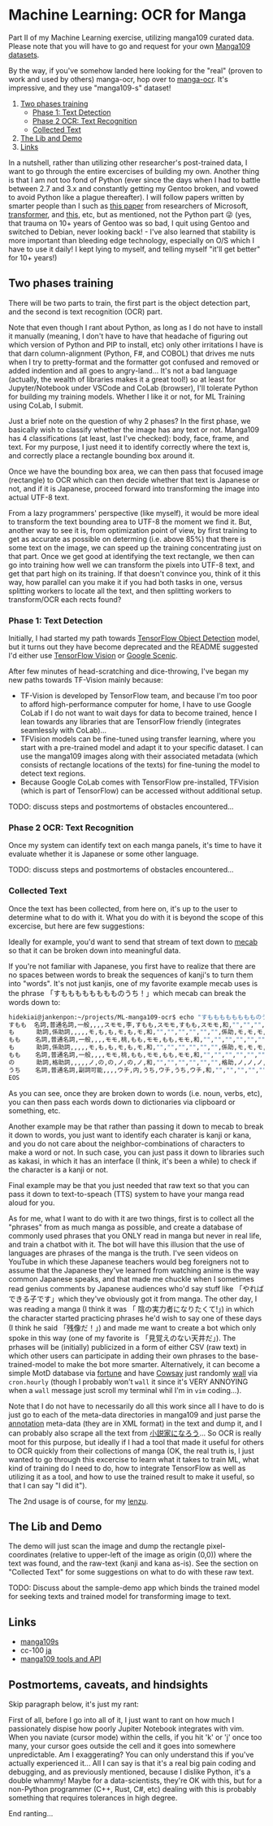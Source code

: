 # Machine Learning: OCR for Manga

Part II of my Machine Learning exercise, utilizing manga109 curated data.  Please note that you will have to go and request for your own [Manga109 datasets](http://www.manga109.org/ja/index.html).

By the way, if you've somehow landed here looking for the "real" (proven to work and used by others) manga-ocr, hop over to [manga-ocr](https://github.com/kha-white/manga-ocr).  It's impressive, and they use "manga109-s" dataset!

1. [Two phases training](#two-phases-training)
    - [Phase 1: Text Detection](#phase-1-text-detection)
    - [Phase 2 OCR: Text Recognition](#phase-2-ocr-text-recognition)
    - [Collected Text](#collected-text)
2. [The Lib and Demo](#the-lib-and-demo)
3. [Links](#links)

In a nutshell, rather than utilizing other researcher's post-trained data, I want to go through the entire excercises of building my own.  Another thing is that I am not too fond of Python (ever since the days when I had to battle between 2.7 and 3.x and constantly getting my Gentoo broken, and vowed to avoid Python like a plague thereafter).  I will follow papers written by smarter people than I such as [this paper](https://github.com/microsoft/unilm/tree/master/trocr) from researchers of Microsoft, [transformer](https://github.com/huggingface/transformers), and [this](https://huggingface.co/docs/transformers/v4.40.2/en/model_doc/vision-encoder-decoder#transformers.VisionEncoderDecoderModel), etc, but as mentioned, not the Python part :stuck_out_tongue_winking_eye: (yes, that trauma on 10+ years of Gentoo was so bad, I quit using Gentoo and switched to Debian, never looking back! - I've also learned that stability is more important than bleeding edge technology, especially on O/S which I have to use it daily!  I kept lying to myself, and telling myself "it'll get better" for 10+ years!)

## Two phases training

There will be two parts to train, the first part is the object detection part, and the second is text recognition (OCR) part.

Note that even though I rant about Python, as long as I do not have to install it manually (meaning, I don't have to have that headache of figuring out which version of Python and PIP to install, etc) only other irritations I have is that darn column-alignment (Python, F#, and COBOL) that drives me nuts when I try to pretty-format and the formatter got confused and removed or added indention and all goes to angry-land...  It's not a bad language (actually, the wealth of libraries makes it a great tool!) so at least for Jupyter/Notebook under VSCode and CoLab (browser), I'll tolerate Python for building my training models.  Whether I like it or not, for ML Training using CoLab, I submit.

Just a brief note on the question of why 2 phases?  In the first phase, we basically wish to classify whether the image has any text or not.  Manga109 has 4 classifications (at least, last I've checked): body, face, frame, and text.  For my purpose, I just need it to identify correctly where the text is, and correctly place a rectangle bounding box around it.

Once we have the bounding box area, we can then pass that focused image (rectangle) to OCR which can then decide whether that text is Japanese or not, and if it is Japanese, proceed forward into transforming the image into actual UTF-8 text.

From a lazy programmers' perspective (like myself), it would be more ideal to transform the text bounding area to UTF-8 the moment we find it.  But, another way to see it is, from optimization point of view, by first training to get as accurate as possible on determing (i.e. above 85%) that there is some text on the image, we can speed up the training concentrating just on that part.  Once we get good at identifying the text rectangle, we then can go into training how well we can transform the pixels into UTF-8 text, and get that part high on its training.  If that doesn't convince you, think of it this way, how parallel can you make it if you had both tasks in one, versus splitting workers to locate all the text, and then splitting workers to transform/OCR each rects found?

### Phase 1: Text Detection

Initially, I had started my path towards [TensorFlow Object Detection](https://github.com/tensorflow/models/tree/master/research/object_detection) model, but it turns out they have become deprecated and the README suggested I'd either use [TensorFlow Vision](https://github.com/tensorflow/models/tree/master/official/vision) or [Google Scenic](https://github.com/google-research/scenic).

After few minutes of head-scratching and dice-throwing, I've began my new paths towards TF-Vision mainly because:

- TF-Vision is developed by TensorFlow team, and because I'm too poor to afford high-performance computer for home, I have to use Google CoLab if I do not want to wait days for data to become trained, hence I lean towards any libraries that are TensorFlow friendly (integrates seamlessly with CoLab)...
- TFVision models can be fine-tuned using transfer learning, where you start with a pre-trained model and adapt it to your specific dataset. I can use the manga109 images along with their associated metadata (which consists of rectangle locations of the texts) for fine-tuning the model to detect text regions.
- Because Google CoLab comes with TensorFlow pre-installed, TFVision (which is part of TensorFlow) can be accessed without additional setup.

TODO: discuss steps and postmortems of obstacles encountered...

### Phase 2 OCR: Text Recognition

Once my system can identify text on each manga panels, it's time to have it evaluate whether it is Japanese or some other language.

TODO: discuss steps and postmortems of obstacles encountered...

### Collected Text

Once the text has been collected, from here on, it's up to the user to determine what to do with it.  What you do with it is beyond the scope of this excercise, but here are few suggestions:

Ideally for example, you'd want to send that stream of text down to [mecab](https://github.com/taku910/mecab) so that it can be broken down into meaningful data.

If you're not familiar with Japanese, you first have to realize that there are no spaces between words to break the sequences of kanji's to turn them into "words".  It's not just kanjis, one of my favorite example mecab uses is the phrase 「すもももももももものうち！」which mecab can break the words down to:

  ```bash
hidekiai@jankenpon:~/projects/ML-manga109-ocr$ echo "すもももももももものうち" | mecab
すもも  名詞,普通名詞,一般,,,,スモモ,李,すもも,スモモ,すもも,スモモ,和,"","","","","","",体,スモモ,スモモ,スモモ,スモモ,"0","C2","",15660352771596800,56972
も      助詞,係助詞,,,,,モ,も,も,モ,も,モ,和,"","","","","","",係助,モ,モ,モ,モ,"","動詞%F2@-1,形容詞%F4@-2,名詞%F1","",10324972564259328,37562
もも    名詞,普通名詞,一般,,,,モモ,桃,もも,モモ,もも,モモ,和,"","","","","","",体,モモ,モモ,モモ,モモ,"0","C3","",10425303000293888,37927
も      助詞,係助詞,,,,,モ,も,も,モ,も,モ,和,"","","","","","",係助,モ,モ,モ,モ,"","動詞%F2@-1,形容詞%F4@-2,名詞%F1","",10324972564259328,37562
もも    名詞,普通名詞,一般,,,,モモ,桃,もも,モモ,もも,モモ,和,"","","","","","",体,モモ,モモ,モモ,モモ,"0","C3","",10425303000293888,37927
の      助詞,格助詞,,,,,ノ,の,の,ノ,の,ノ,和,"","","","","","",格助,ノ,ノ,ノ,ノ,"","名詞%F1","",7968444268028416,28989
うち    名詞,普通名詞,副詞可能,,,,ウチ,内,うち,ウチ,うち,ウチ,和,"","","","","","",体,ウチ,ウチ,ウチ,ウチ,"0","C3","",881267193291264,3206
EOS
  ```
  
As you can see, once they are broken down to words (i.e. noun, verbs, etc), you can then pass each words down to dictionaries via clipboard or something, etc.

Another example may be that rather than passing it down to mecab to break it down to words, you just want to identify each charater is kanji or kana, and you do not care about the neighbor-combinations of characters to make a word or not.  In such case, you can just pass it down to libraries such as kakasi, in which it has an interface (I think, it's been a while) to check if the character is a kanji or not.

Final example may be that you just needed that raw text so that you can pass it down to text-to-speach (TTS) system to have your manga read aloud for you.

As for me, what I want to do with it are two things, first is to collect all the "phrases" from as much manga as possible, and create a database of commonly used phrases that you ONLY read in manga but never in real life, and train a chatbot with it.  The bot will have this illusion that the use of languages are phrases of the manga is the truth.  I've seen videos on YouTube in which these Japanese teachers would beg foreigners not to assume that the Japanese they've learned from watching anime is the way common Japanese speaks, and that made me chuckle when I sometimes read genius comments by Japanese audiences who'd say stuff like 「やればできる子です」which they've obviously got it from manga.  The other day, I was reading a manga (I think it was 「 陰の実力者になりたくて!」) in which the character started practicing phrases he'd wish to say one of these days (I think he said 「残像だ！」) and made me want to create a bot which only spoke in this way (one of my favorite is 「見覚えのない天井だ」).  The prhases will be (initially) publicized in a form of either CSV (raw text) in which other users can participate in adding their own phrases to the base-trained-model to make the bot more smarter.  Alternatively, it can become a simple MotD database via [fortune](https://linux.die.net/man/6/fortune) and have [Cowsay](https://linux.die.net/man/1/cowsay) just randomly [wall](https://linux.die.net/man/1/wall) via `cron.hourly` (though I probably won't `wall` it since  it's VERY ANNOYING when a `wall` message just scroll my terminal whil I'm in `vim` coding...).  

Note that I do not have to necessarily do all this work since all I have to do is just go to each of the meta-data directories in manga109 and just parse the [annotation](https://dl.acm.org/doi/10.1145/3011549.3011551) meta-data (they are in XML format) in the text and dump it, and I can probably also scrape all the text from [小説家になろう](https://syosetu.com/)...  So OCR is really moot for this purpose, but ideally if I had a tool that made it useful for others to OCR quickly from their collections of manga (OK, the real truth is, I just wanted to go through this excercise to learn what it takes to train ML, what kind of training do I need to do, how to integrate TensorFlow as well as utilizing it as a tool, and how to use the trained result to make it useful, so that I can say "I did it").

The 2nd usage is of course, for my [lenzu](https://github.com/HidekiAI/lenzu).

## The Lib and Demo

The demo will just scan the image and dump the rectangle pixel-coordinates (relative to upper-left of the image as origin (0,0)) where the text was found, and the raw-text (kanji and kana as-is).  See the section on "Collected Text" for some suggestions on what to do with these raw text.

TODO: Discuss about the sample-demo app which binds the trained model for seeking texts and trained model for transforming image to text.

## Links

- [manga109s](http://www.manga109.org/ja/index.html)
- cc-100 [ja](https://data.statmt.org/cc-100/ja.txt.xz)
- [manga109 tools and API](https://github.com/manga109)

## Postmortems, caveats, and hindsights

Skip paragraph below, it's just my rant:

  First of all, before I go into all of it, I just want to rant on how much I passionately dispise how poorly Jupiter Notebook integrates with vim.  When you naviate (cursor mode) within the cells, if you hit 'k' or 'j' once too many, your cursor goes outside the cell and it goes into somewhere unpredictable.  Am I exaggerating?  You can only understand this if you've actually experienced it...  All I can say is that it's a real big pain coding and debugging, and as previously mentioned, because I dislike Python, it's a double whammy!  Maybe for a data-scientists, they're OK with this, but for a non-Python programmer (C++, Rust, C#, etc) dealing with this is probably something that requires tolerances in high degree.

End ranting...

